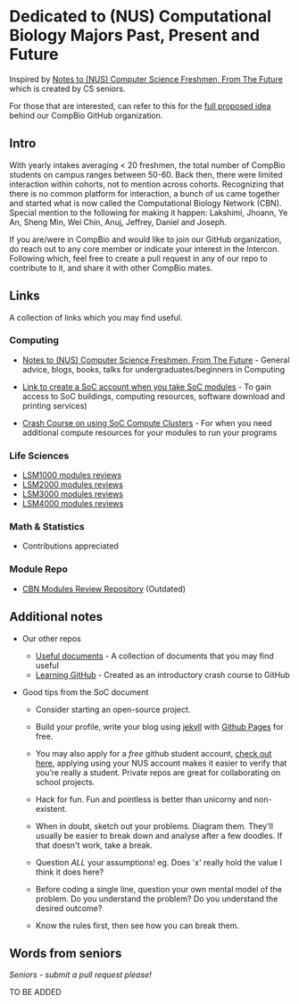 # Dedicated to (NUS) Computational Biology Majors Past, Present and Future

Inspired by [Notes to (NUS) Computer Science Freshmen, From The Future](https://github.com/nushackers/notes-to-cs-freshmen-from-the-future) which is created by CS seniors.

For those that are interested, can refer to this for the [full proposed idea](https://docs.google.com/document/d/1lWbP5ij1G0cO4Or6l82mdSM4FcUxA6-QcMkWNcS6F6M/edit?usp=sharing) behind our CompBio GitHub organization.

## Intro

With yearly intakes averaging < 20 freshmen, the total number of CompBio students on campus ranges between 50-60. Back then, there were limited interaction within cohorts, not to mention across cohorts. Recognizing that there is no common platform for interaction, a bunch of us came together and started what is now called the Computational Biology Network (CBN). Special mention to the following for making it happen: Lakshimi, Jhoann, Ye An, Sheng Min, Wei Chin, Anuj, Jeffrey, Daniel and Joseph.

If you are/were in CompBio and would like to join our GitHub organization, do reach out to any core member or indicate your interest in the Intercon. Following which, feel free to create a pull request in any of our repo to contribute to it, and share it with other CompBio mates.

## Links

A collection of links which you may find useful.

### Computing

* [Notes to (NUS) Computer Science Freshmen, From The Future](https://github.com/nushackers/notes-to-cs-freshmen-from-the-future#links) - General advice, blogs, books, talks for undergraduates/beginners in Computing

* [Link to create a SoC account when you take SoC modules](https://mysoc.nus.edu.sg/~newacct) - To gain access to SoC buildings, computing resources, software download and printing services)

* [Crash Course on using SoC Compute Clusters](https://larrylawl.github.io/posts/2021/01/using-soc-compute-clusters/) - For when you need additional compute resources for your modules to run your programs

### Life Sciences

* [LSM1000 modules reviews](https://tinyurl.com/LSM1KMod)
* [LSM2000 modules reviews](https://tinyurl.com/LSM2KMod)
* [LSM3000 modules reviews](https://tinyurl.com/LSM3KMod)
* [LSM4000 modules reviews](https://tinyurl.com/LSM4KMod)

### Math & Statistics

* Contributions appreciated

### Module Repo

* [CBN Modules Review Repository](https://docs.google.com/spreadsheets/d/1_i_iSdDrnFeSi2NbZUQonQDea1qIWQsioAufZ82gAj4/edit#gid=453580872) (Outdated)

## Additional notes

* Our other repos
    * [Useful documents](https://github.com/NUS-Computational-Biology/Useful-documents) - A collection of documents that you may find useful
    * [Learning GitHub](https://github.com/NUS-Computational-Biology/Learning-GitHub) - Created as an introductory crash course to GitHub

* Good tips from the SoC document

    * Consider starting an open-source project.

    * Build your profile, write your blog using [jekyll](http://jekyllrb.com/) with [Github Pages](http://pages.github.com/) for free.

    * You may also apply for a *free* github student account, [check out here](https://github.com/edu), applying using your NUS account makes it easier to verify that you’re really a student. Private repos are great for collaborating on school projects.

    * Hack for fun. Fun and pointless is better than unicorny and non-existent.

    * When in doubt, sketch out your problems. Diagram them. They'll usually be easier to break down and analyse after a few doodles. If that doesn't work, take a break.

    * Question *ALL* your assumptions! eg. Does 'x' really hold the value I think it does here?

    * Before coding a single line, question your own mental model of the problem. Do you understand the problem? Do you understand the desired outcome?

    * Know the rules first, then see how you can break them.

## Words from seniors

*Seniors - submit a pull request please!*

TO BE ADDED
